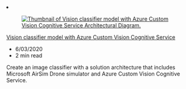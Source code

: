 <!-- This file is automatically generated by build/architectures/build_index.py. Any updates will be lost. -->

<!-- markdownlint-disable MD033 -->

<li class="grid-item item-column" data-categories="AI + Machine Learning ">
<article class="card">
    <div class="card-header has-margin-bottom-none" aria-hidden="true">
        <figure class="image diagram has-height-175 has-overflow-hidden level">
            <a href="/azure/architecture/example-scenario/dronerescue/vision-classifier-model-with-custom-vision"><img src="/azure/architecture/browse/thumbs/vision-classifier-model-with-custom-vision.png" class="diagram" alt="Thumbnail of Vision classifier model with Azure Custom Vision Cognitive Service Architectural Diagram." data-linktype="relative-path"></a>
        </figure>
    </div>
    <div class="card-content">
        <a class="card-content-title has-margin-top-none" href="/azure/architecture/example-scenario/dronerescue/vision-classifier-model-with-custom-vision">
            <p>Vision classifier model with Azure Custom Vision Cognitive Service</p>
        </a>
        <ul class="card-content-metadata">
            <li>6/03/2020</li>
            <li>2 min read</li>
        </ul>
        <p class="card-content-description">Create an image classifier with a solution architecture that includes Microsoft AirSim Drone simulator and Azure Custom Vision Cognitive Service.</p>
        <div class="bottom-to-top-fade is-hidden-mobile"></div>
    </div>
</article>
</li>
